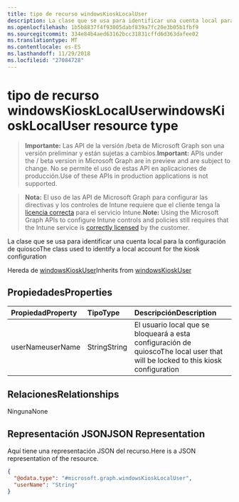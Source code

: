 ```yaml
---
title: tipo de recurso windowsKioskLocalUser
description: La clase que se usa para identificar una cuenta local para la configuración de quiosco
ms.openlocfilehash: 1b5b8837f4f93005dabf839a7fc20e3b05b1fbf9
ms.sourcegitcommit: 334e84b4aed63162bcc31831cffd6d363dafee02
ms.translationtype: MT
ms.contentlocale: es-ES
ms.lasthandoff: 11/29/2018
ms.locfileid: "27084728"
---
```

# <a name="windowskiosklocaluser-resource-type"></a><span data-ttu-id="b70fc-103">tipo de recurso windowsKioskLocalUser</span><span class="sxs-lookup"><span data-stu-id="b70fc-103">windowsKioskLocalUser resource type</span></span>

> <span data-ttu-id="b70fc-104">**Importante:** Las API de la versión /beta de Microsoft Graph son una versión preliminar y están sujetas a cambios.</span><span class="sxs-lookup"><span data-stu-id="b70fc-104">**Important:** APIs under the / beta version in Microsoft Graph are in preview and are subject to change.</span></span> <span data-ttu-id="b70fc-105">No se permite el uso de estas API en aplicaciones de producción.</span><span class="sxs-lookup"><span data-stu-id="b70fc-105">Use of these APIs in production applications is not supported.</span></span>

> <span data-ttu-id="b70fc-106">**Nota:** El uso de las API de Microsoft Graph para configurar las directivas y los controles de Intune requiere que el cliente tenga la [licencia correcta](https://go.microsoft.com/fwlink/?linkid=839381) para el servicio Intune.</span><span class="sxs-lookup"><span data-stu-id="b70fc-106">**Note:** Using the Microsoft Graph APIs to configure Intune controls and policies still requires that the Intune service is [correctly licensed](https://go.microsoft.com/fwlink/?linkid=839381) by the customer.</span></span>

<span data-ttu-id="b70fc-107">La clase que se usa para identificar una cuenta local para la configuración de quiosco</span><span class="sxs-lookup"><span data-stu-id="b70fc-107">The class used to identify a local account for the kiosk configuration</span></span>

<span data-ttu-id="b70fc-108">Hereda de [windowsKioskUser](../resources/intune-deviceconfig-windowskioskuser.md)</span><span class="sxs-lookup"><span data-stu-id="b70fc-108">Inherits from [windowsKioskUser](../resources/intune-deviceconfig-windowskioskuser.md)</span></span>

## <a name="properties"></a><span data-ttu-id="b70fc-109">Propiedades</span><span class="sxs-lookup"><span data-stu-id="b70fc-109">Properties</span></span>
|<span data-ttu-id="b70fc-110">Propiedad</span><span class="sxs-lookup"><span data-stu-id="b70fc-110">Property</span></span>|<span data-ttu-id="b70fc-111">Tipo</span><span class="sxs-lookup"><span data-stu-id="b70fc-111">Type</span></span>|<span data-ttu-id="b70fc-112">Descripción</span><span class="sxs-lookup"><span data-stu-id="b70fc-112">Description</span></span>|
|:---|:---|:---|
|<span data-ttu-id="b70fc-113">userName</span><span class="sxs-lookup"><span data-stu-id="b70fc-113">userName</span></span>|<span data-ttu-id="b70fc-114">String</span><span class="sxs-lookup"><span data-stu-id="b70fc-114">String</span></span>|<span data-ttu-id="b70fc-115">El usuario local que se bloqueará a esta configuración de quiosco</span><span class="sxs-lookup"><span data-stu-id="b70fc-115">The local user that will be locked to this kiosk configuration</span></span>|

## <a name="relationships"></a><span data-ttu-id="b70fc-116">Relaciones</span><span class="sxs-lookup"><span data-stu-id="b70fc-116">Relationships</span></span>
<span data-ttu-id="b70fc-117">Ninguna</span><span class="sxs-lookup"><span data-stu-id="b70fc-117">None</span></span>
## <a name="json-representation"></a><span data-ttu-id="b70fc-118">Representación JSON</span><span class="sxs-lookup"><span data-stu-id="b70fc-118">JSON Representation</span></span>
<span data-ttu-id="b70fc-119">Aquí tiene una representación JSON del recurso.</span><span class="sxs-lookup"><span data-stu-id="b70fc-119">Here is a JSON representation of the resource.</span></span>
<!-- {
  "blockType": "resource",
  "@odata.type": "microsoft.graph.windowsKioskLocalUser"
}
-->
``` json
{
  "@odata.type": "#microsoft.graph.windowsKioskLocalUser",
  "userName": "String"
}
```





